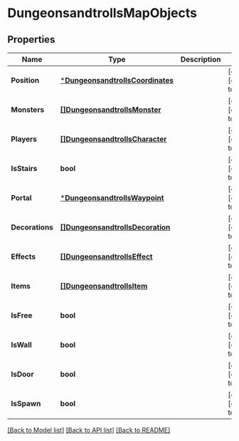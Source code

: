 # DungeonsandtrollsMapObjects

## Properties
Name | Type | Description | Notes
------------ | ------------- | ------------- | -------------
**Position** | [***DungeonsandtrollsCoordinates**](dungeonsandtrollsCoordinates.md) |  | [optional] [default to null]
**Monsters** | [**[]DungeonsandtrollsMonster**](dungeonsandtrollsMonster.md) |  | [optional] [default to null]
**Players** | [**[]DungeonsandtrollsCharacter**](dungeonsandtrollsCharacter.md) |  | [optional] [default to null]
**IsStairs** | **bool** |  | [optional] [default to null]
**Portal** | [***DungeonsandtrollsWaypoint**](dungeonsandtrollsWaypoint.md) |  | [optional] [default to null]
**Decorations** | [**[]DungeonsandtrollsDecoration**](dungeonsandtrollsDecoration.md) |  | [optional] [default to null]
**Effects** | [**[]DungeonsandtrollsEffect**](dungeonsandtrollsEffect.md) |  | [optional] [default to null]
**Items** | [**[]DungeonsandtrollsItem**](dungeonsandtrollsItem.md) |  | [optional] [default to null]
**IsFree** | **bool** |  | [optional] [default to null]
**IsWall** | **bool** |  | [optional] [default to null]
**IsDoor** | **bool** |  | [optional] [default to null]
**IsSpawn** | **bool** |  | [optional] [default to null]

[[Back to Model list]](../README.md#documentation-for-models) [[Back to API list]](../README.md#documentation-for-api-endpoints) [[Back to README]](../README.md)

